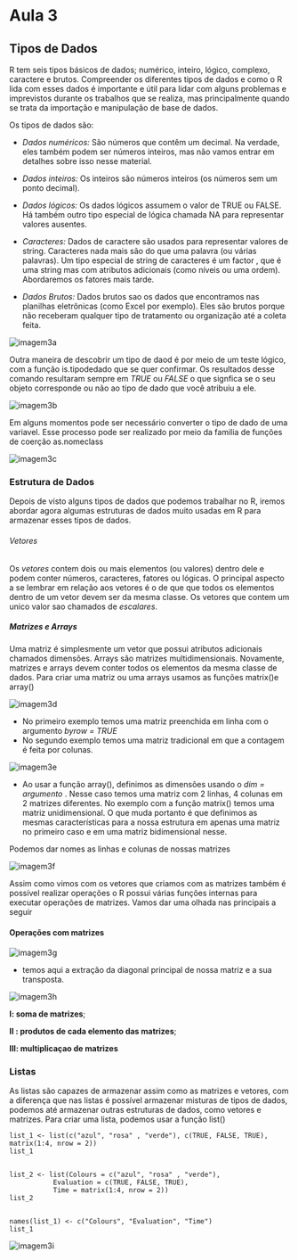 # Aula 3
## Tipos de Dados
R tem seis tipos básicos de dados; numérico, inteiro, lógico, complexo, caractere e brutos. Compreender os diferentes tipos de dados e como o R lida com esses dados é importante e útil para lidar com alguns problemas e imprevistos durante os trabalhos que se realiza, mas principalmente quando se trata da importação e manipulação de base de dados. 


Os tipos de dados são: 

* *Dados numéricos:* 
São números que contêm um decimal. Na verdade, eles também podem ser números inteiros, mas não vamos entrar em detalhes sobre isso nesse material.

* *Dados inteiros:*
Os inteiros são números inteiros (os números sem um ponto decimal).

* *Dados lógicos:*
Os dados lógicos assumem o valor de TRUE ou FALSE. Há também outro tipo especial de lógica chamada NA para representar valores ausentes.

* *Caracteres:*
Dados de caractere são usados para representar valores de string. Caracteres nada mais são do que uma palavra (ou várias palavras). Um tipo especial de string de caracteres é um factor , que é uma string mas com atributos adicionais (como níveis ou uma ordem). Abordaremos os fatores mais tarde.

* *Dados Brutos:*
Dados brutos sao os dados que encontramos nas planilhas eletrônicas (como Excel por exemplo). Eles são brutos porque não receberam qualquer tipo de tratamento ou organização até a coleta feita. 


![imagem3a](https://user-images.githubusercontent.com/96084042/174133950-e01b134e-3d80-4ffe-b686-274a3ffd5bbd.png)

Outra maneira de descobrir um tipo de daod é por meio de um teste lógico, com a função is.tipodedado que se quer confirmar. Os resultados desse comando resultaram sempre em *TRUE* ou *FALSE* o que signfica se o seu objeto corresponde ou não ao tipo de dado que você atribuiu a ele. 

![imagem3b](https://user-images.githubusercontent.com/96084042/174135026-bf26ed6d-e051-4ec8-b936-d507c0d06373.png)


Em alguns momentos pode ser necessário converter o tipo de dado de uma variavel. Esse processo pode ser realizado por meio da familia de funções de coerção as.nomeclass

![imagem3c](https://user-images.githubusercontent.com/96084042/174137134-c952e053-6126-4ebc-b2fc-83c348bc5bd8.png)


### Estrutura de Dados

Depois de visto alguns tipos de dados que podemos trabalhar no R, iremos abordar agora algumas estruturas de dados muito usadas em R para armazenar esses tipos de dados. 

###### Vetores
Os *vetores* contem dois ou mais elementos (ou valores) dentro dele e podem conter números, caracteres, fatores ou lógicas. O principal aspecto a se lembrar em relação aos vetores é o de que que todos os elementos dentro de um vetor devem ser da mesma classe. Os vetores que contem um unico valor sao chamados de *escalares*. 

##### Matrizes e Arrays
Uma matriz é simplesmente um vetor que possui atributos adicionais chamados dimensões. Arrays são matrizes multidimensionais. Novamente, matrizes e arrays devem conter todos os elementos da mesma classe de dados.
Para criar uma matriz ou uma arrays usamos as funções matrix()e array()

![imagem3d](https://user-images.githubusercontent.com/96084042/174661496-81e6d900-d14b-4f0a-ba8d-ed0abd3ec48a.png)

* No primeiro exemplo temos uma matriz preenchida em linha com o argumento *byrow = TRUE*
* No segundo exemplo temos uma matriz tradicional em que a contagem é feita por colunas. 

![imagem3e](https://user-images.githubusercontent.com/96084042/174662582-ae79b374-5527-4252-9105-161731b65363.png)


* Ao usar a função array(), definimos as dimensões usando o *dim = argumento* . Nesse caso temos uma matriz com 2 linhas, 4 colunas em 2 matrizes diferentes. No exemplo com a função matrix() temos uma matriz unidimensional. O que muda portanto é que definimos as mesmas características para a nossa estrutura em apenas uma matriz no primeiro caso e em uma matriz bidimensional nesse. 

Podemos dar nomes as linhas e colunas de nossas matrizes

![imagem3f](https://user-images.githubusercontent.com/96084042/174664610-c97df71e-8c6f-47cf-b800-8a72e6171fac.png)

Assim como vimos com os vetores que criamos com as matrizes também é possível realizar operações o R possui várias funções internas para executar operações de matrizes. Vamos dar uma olhada nas principais a seguir

#### Operações com matrizes

![imagem3g](https://user-images.githubusercontent.com/96084042/174665612-187bcc22-757b-40ed-adc5-3a366ab245af.png)

* temos aqui a extração da diagonal principal de nossa matriz e a sua transposta.

![imagem3h](https://user-images.githubusercontent.com/96084042/174666211-7b7b1c78-ff2d-4356-9ae9-23eb3599e059.png)

**I: soma de matrizes**;

**II : produtos de cada elemento das matrizes**; 

**III: multiplicaçao de matrizes**


### Listas 

As listas são capazes de armazenar assim como as matrizes e vetores,  com a diferença que nas listas é possível armazenar misturas de tipos de dados, podemos até armazenar outras estruturas de dados, como vetores e matrizes. Para criar uma lista, podemos usar a função list() 

    list_1 <- list(c("azul", "rosa" , "verde"), c(TRUE, FALSE, TRUE), matrix(1:4, nrow = 2))
    list_1


    list_2 <- list(Colours = c("azul", "rosa" , "verde"), 
               Evaluation = c(TRUE, FALSE, TRUE),
               Time = matrix(1:4, nrow = 2))  
    list_2


    names(list_1) <- c("Colours", "Evaluation", "Time") 
    list_1


![imagem3i](https://user-images.githubusercontent.com/96084042/176233359-2b0b3db6-2de6-446a-b2f2-769f42ab14e7.png)
































